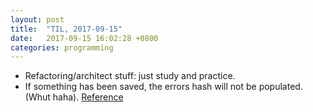 ```yaml
---
layout: post
title:  "TIL, 2017-09-15"
date:   2017-09-15 16:02:28 +0800
categories: programming
---
```


- Refactoring/architect stuff: just study and practice.
- If something has been saved, the errors hash will not be populated. (Whut haha). [Reference](https://stackoverflow.com/questions/4499200/object-valid-returns-false-but-object-errors-full-messages-is-empty)
